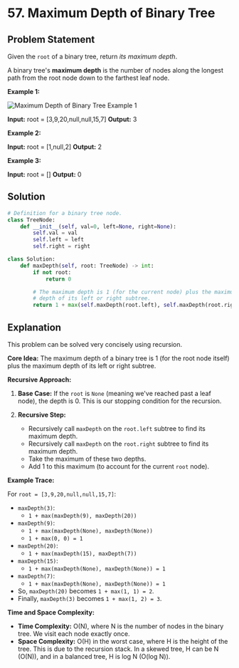 
# 57. Maximum Depth of Binary Tree

## Problem Statement

Given the `root` of a binary tree, return *its maximum depth*.

A binary tree's **maximum depth** is the number of nodes along the longest path from the root node down to the farthest leaf node.

**Example 1:**

![Maximum Depth of Binary Tree Example 1](https://assets.leetcode.com/uploads/2020/08/14/depth1.jpg)

**Input:** root = [3,9,20,null,null,15,7]
**Output:** 3

**Example 2:**

**Input:** root = [1,null,2]
**Output:** 2

**Example 3:**

**Input:** root = []
**Output:** 0

## Solution

```python
# Definition for a binary tree node.
class TreeNode:
    def __init__(self, val=0, left=None, right=None):
        self.val = val
        self.left = left
        self.right = right

class Solution:
    def maxDepth(self, root: TreeNode) -> int:
        if not root:
            return 0

        # The maximum depth is 1 (for the current node) plus the maximum
        # depth of its left or right subtree.
        return 1 + max(self.maxDepth(root.left), self.maxDepth(root.right))
```

## Explanation

This problem can be solved very concisely using recursion.

**Core Idea:** The maximum depth of a binary tree is 1 (for the root node itself) plus the maximum depth of its left or right subtree.

**Recursive Approach:**

1.  **Base Case:** If the `root` is `None` (meaning we've reached past a leaf node), the depth is 0. This is our stopping condition for the recursion.

2.  **Recursive Step:**
    -   Recursively call `maxDepth` on the `root.left` subtree to find its maximum depth.
    -   Recursively call `maxDepth` on the `root.right` subtree to find its maximum depth.
    -   Take the maximum of these two depths.
    -   Add 1 to this maximum (to account for the current `root` node).

**Example Trace:**

For `root = [3,9,20,null,null,15,7]`:

-   `maxDepth(3)`:
    -   `1 + max(maxDepth(9), maxDepth(20))`
-   `maxDepth(9)`:
    -   `1 + max(maxDepth(None), maxDepth(None))`
    -   `1 + max(0, 0) = 1`
-   `maxDepth(20)`:
    -   `1 + max(maxDepth(15), maxDepth(7))`
-   `maxDepth(15)`:
    -   `1 + max(maxDepth(None), maxDepth(None)) = 1`
-   `maxDepth(7)`:
    -   `1 + max(maxDepth(None), maxDepth(None)) = 1`
-   So, `maxDepth(20)` becomes `1 + max(1, 1) = 2`.
-   Finally, `maxDepth(3)` becomes `1 + max(1, 2) = 3`.

**Time and Space Complexity:**

-   **Time Complexity:** O(N), where N is the number of nodes in the binary tree. We visit each node exactly once.
-   **Space Complexity:** O(H) in the worst case, where H is the height of the tree. This is due to the recursion stack. In a skewed tree, H can be N (O(N)), and in a balanced tree, H is log N (O(log N)).
